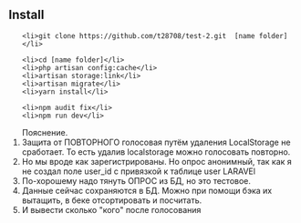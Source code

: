 <h2>Install</h2>

<ol>

	<li>git clone https://github.com/t28708/test-2.git  [name folder]</li>

    <li>cd [name folder]</li>
	<li>php artisan config:cache</li>
	<li>artisan storage:link</li>
	<li>artisan migrate</li>
	<li>yarn install</li>

	<li>npm audit fix</li>
	<li>npm run dev</li>

</ol>

 <ol>
 	Пояснение.
 <li>Защита от ПОВТОРНОГО голосовая путём удаления LocalStorage не сработает. То есть удалив localstorage можно голосовать повторно.</li>
 <li>Но мы вроде как зарегистрированы. Но опрос анонимный, так как я не создал поле user_id с привязкой к таблице user LARAVEl</li>
 <li>По-хорошему надо тянуть ОПРОС из БД, но это тестовое.</li>
 <li>Данные сейчас сохраняются в БД. Можно при помощи бэка их вытащить, в беке отсортировать и посчитать.</li>
 <li>И вывести сколько "кого" после голосования</li>


</ol>
